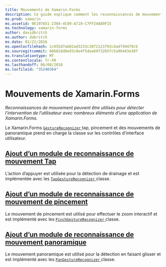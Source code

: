 ```yaml
---
title: Mouvements de Xamarin.Forms
description: Ce guide explique comment les reconnaissances de mouvement Xamarin.Forms peuvent être utilisés pour détecter l’intervention de l’utilisateur avec nombreux éléments d’une application de Xamarin.Forms.
ms.prod: xamarin
ms.assetid: 0E197A51-2304-4C09-A710-C7FF24A89F15
ms.technology: xamarin-forms
author: davidbritch
ms.author: dabritch
ms.date: 01/21/2016
ms.openlocfilehash: 1c055d7ab02ad3233c38f2123793c4a4f49479cb
ms.sourcegitcommit: 66682dd8e93c0e4f5dee69f32b5fc5a96443e307
ms.translationtype: MT
ms.contentlocale: fr-FR
ms.lasthandoff: 06/08/2018
ms.locfileid: "35240364"
---
```

# <a name="xamarinforms-gestures"></a>Mouvements de Xamarin.Forms

_Reconnaissances de mouvement peuvent être utilisés pour détecter l’intervention de l’utilisateur avec nombreux éléments d’une application de Xamarin.Forms._

Le Xamarin.Forms [ `GestureRecognizer` ](https://developer.xamarin.com/api/type/Xamarin.Forms.GestureRecognizer/) tap, pincement et des mouvements de panoramique prend en charge la classe sur les contrôles d’interface utilisateur.

## <a name="adding-a-tap-gesture-recognizertapmd"></a>[Ajout d’un module de reconnaissance de mouvement Tap](tap.md)

L’action d’appuyer est utilisée pour la détection de drainage et est implémentée avec les [ `TapGestureRecognizer` ](https://developer.xamarin.com/api/type/Xamarin.Forms.TapGestureRecognizer/) classe.

## <a name="adding-a-pinch-gesture-recognizerpinchmd"></a>[Ajout d’un module de reconnaissance de mouvement de pincement](pinch.md)

Le mouvement de pincement est utilisé pour effectuer le zoom interactif et est implémenté avec les [ `PinchGestureRecognizer` ](https://developer.xamarin.com/api/type/Xamarin.Forms.PinchGestureRecognizer/) classe.

## <a name="adding-a-pan-gesture-recognizerpanmd"></a>[Ajout d’un module de reconnaissance de mouvement panoramique](pan.md)

Le mouvement panoramique est utilisé pour la détection en faisant glisser et est implémenté avec les [ `PanGestureRecognizer` ](https://developer.xamarin.com/api/type/Xamarin.Forms.PanGestureRecognizer/) classe.
